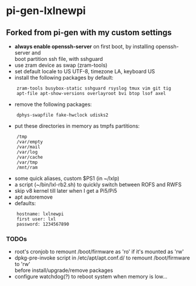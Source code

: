# pi-gen-lxlnewpi

## Forked from pi-gen with my custom settings

* **always enable openssh-server** on first boot, by installing openssh-server and \
  boot partition ssh file, with sshguard
* use zram device as swap (zram-tools)
* set default locale to US UTF-8, timezone LA, keyboard US
* install the following packages by default:
```
	zram-tools busybox-static sshguard rsyslog tmux vim git tig
	apt-file apt-show-versions overlayroot bvi btop lsof axel
```
* remove the following packages:
```
	dphys-swapfile fake-hwclock udisks2 
```
* put these directories in memory as tmpfs partitions:
```
	/tmp            
	/var/empty      
	/var/mail       
	/var/log        
	/var/cache      
	/var/tmp        
	/mnt/ram   
```
* some quick aliases, custom $PS1 (in \~/lxlp)
* a script (\~/bin/lxl-rb2.sh) to quickly switch between ROFS and RWFS
* skip v8 kernel till later when I get a Pi5/Pi5
* apt autoremove
* defaults:
```
	hostname: lxlnewpi
	first user: lxl
	password: 1234567890
```

### TODOs
* root's cronjob to remount /boot/firmware as 'ro' if it's mounted as 'rw'
* dpkg-pre-invoke script in /etc/apt/apt.conf.d/ to remount /boot/firmware to 'rw' \
  before install/upgrade/remove packages
* configure watchdog(?) to reboot system when memory is low... 

